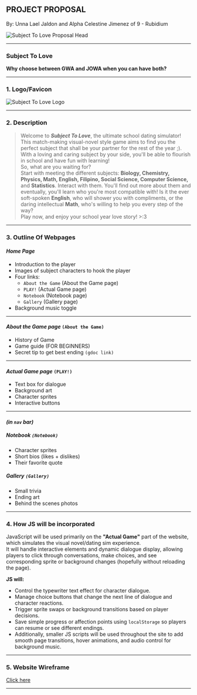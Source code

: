 ## **PROJECT PROPOSAL**
By: Unna Lael Jaldon and Alpha Celestine Jimenez of 9 - Rubidium

![Subject To Love Proposal Head](https://cdn.discordapp.com/attachments/1155783555822141502/1432977222007914527/Pink_Cream_Sweet_Cute_Illustrative_Cupcake_Brand_Logo_1200_x_1000_px_1200_x_500_px.png?ex=69030389&is=6901b209&hm=0ece857febee3344bd0f35b1a4485019e12405c70041ac01989ebf122195c8c8)

---

### **Subject To Love**
**Why choose between GWA and JOWA when you can have both?**

---

### **1. Logo/Favicon**

![Subject To Love Logo](https://media.discordapp.net/attachments/1155783555822141502/1432979830168883270/8SCpl2AAAABklEQVQDAG2tm95dUCaBAAAAAElFTkSuQmCC.png?ex=690305f6&is=6901b476&hm=735e608c2fd7c02f8992672adba7c20262ec57947620797beb9e3d69fa535be2&=&format=webp&quality=lossless&width=510&height=429)

---

### **2. Description**
> Welcome to ***Subject To Love***, the ultimate school dating simulator!  
> This match-making visual-novel style game aims to find you the perfect subject that shall be your partner for the rest of the year ;).
> With a loving and caring subject by your side, you'll be able to flourish in school and have fun with learning!  
> So, what are you waiting for?  
> Start with meeting the different subjects: **Biology, Chemistry, Physics, Math, English, Filipino, Social Science, Computer Science,** and **Statistics**.   Interact with them. You'll find out more about them and eventually, you'll learn who you're most compatible with! Is it the ever soft-spoken **English**, who will shower you with compliments,  or the daring intellectual **Math**, who's willing to help you every step of the way?  
> Play now, and enjoy your school year love story! >:3

---

### **3. Outline Of Webpages**
#### ***Home Page***
- Introduction to the player  
- Images of subject characters to hook the player
- Four links:  
  - `About the Game` (About the Game page)  
  - `PLAY!` (Actual Game page)
  - `Notebook` (Notebook page)
  - `Gallery` (Gallery page) 
- Background music toggle  

---

#### ***About the Game page*** `(About the Game)`
- History of Game  
- Game guide (FOR BEGINNERS)  
- Secret tip to get best ending `(gdoc link)`

---

#### ***Actual Game page*** `(PLAY!)`
- Text box for dialogue  
- Background art  
- Character sprites  
- Interactive buttons  

---

#### *(in `nav` bar)*

##### ***Notebook*** `(Notebook)`
- Character sprites  
- Short bios  (likes + dislikes)
- Their favorite quote  

##### ***Gallery*** `(Gallery)`
- Small trivia
- Ending art  
- Behind the scenes photos  

---

### **4. How JS will be incorporated**

JavaScript will be used primarily on the **"Actual Game"** part of the website, which simulates the visual novel/dating sim experience.  
It will handle interactive elements and dynamic dialogue display, allowing players to click through conversations, make choices, and see corresponding sprite or background changes (hopefully without reloading the page).

**JS will:**
- Control the typewriter text effect for character dialogue.  
- Manage choice buttons that change the next line of dialogue and character reactions.  
- Trigger sprite swaps or background transitions based on player decisions.  
- Save simple progress or affection points using `localStorage` so players can resume or see different endings.  
- Additionally, smaller JS scripts will be used throughout the site to add smooth page transitions, hover animations, and audio control for background music.

---

### **5. Website Wireframe**

[Click here](https://www.canva.com/design/DAG3JuFmKzE/Ik5zgKS65P_vFvCoF-FDXA/edit?utm_content=DAG3JuFmKzE&utm_campaign=designshare&utm_medium=link2&utm_source=sharebutton)

---

